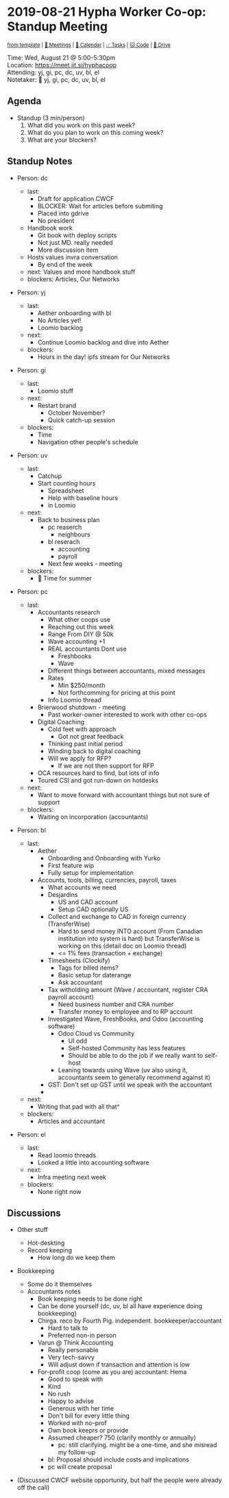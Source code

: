 # 2019-08-21 Hypha Worker Co-op: Standup Meeting

<sup>[from template][standup-template] | [:notebook: Meetings][meetings] | [:date: Calendar][calendar] | [:white_check_mark: Tasks][tasks] | [:cat: Code][gh] | [:open_file_folder: Drive][gdrive]</sup>

Time:      Wed, August 21 @ 5:00-5:30pm  
Location:  https://meet.jit.si/hyphacoop  
Attending: yj, gi, pc, dc, uv, bl, el  
Notetaker: :raising_hand: yj, gi, pc, dc, uv, bl, el  

## Agenda

- Standup (3 min/person)
  1. What did you work on this past week?
  2. What do you plan to work on this coming week?
  3. What are your blockers?

## Standup Notes

- Person: dc
	- last: 
        - Draft for application CWCF
        - BLOCKER: Wait for articles before submiting
        - Placed into gdrive
        - No president
    - Handbook work
        - Git book with deploy scripts
        - Not just MD. really needed
        - More discussion item
    - Hosts values invra conversation
        - By end of the week
	- next: Values and more handbook stuff
	- blockers: Articles, Our Networks

- Person: yj
	- last:
	    - Aether onboarding with bl
	    - No Articles yet!
	    - Loomio backlog
	- next:
	    - Continue Loomio backlog and dive into Aether
	- blockers:
	    - Hours in the day! ipfs stream for Our Networks

- Person: gi
    - last:
        - Loomio stuff
    - next:
        - Restart brand 
            - October November?
            - Quick catch-up session
    - blockers:
        - Time
        - Navigation other people's schedule

- Person: uv
    - last:
        - Catchup
        - Start counting hours 
            - Spreadsheet
            - Help with baseline hours
            - in Loomio
    - next:
        - Back to business plan
            - pc reaserch
                - neighbours
            - bl reserach
                - accounting
                - payroll
            - Next few weeks - meeting
    - blockers:
        - :palm_tree: Time for summer

- Person: pc
    - last:
        - Accountants research
            - What other coops use
            - Reaching out this week
            - Range From DIY @ 50k 
            - Wave accounting +1
            - REAL accountants Dont use
                - Freshbooks
                - Wave
            - Different things between accountants, mixed messages
            - Rates 
                - Min $250/month
                - Not forthcomming for pricing at this point
            - Info Loomio thread
        - Brierwood shutdown - meeting
            - Past worker-owner interested to work with other co-ops
        - Digital Coaching 
            - Cold feet with approach
                - Got not great feedback 
            - Thinking past initial period
            - Winding back to digital coaching
            - Will we apply for RFP?
                - If we are not then support for RFP
        - OCA resources hard to find, but lots of info
        - Toured CSI and got run-down on hotdesks
    - next:
        - Want to move forward with accountant things but not sure of support
    - blockers:
        - Waiting on incorporation (accountants)

- Person: bl
    - last:
        - Aether
            - Onboarding and Onboarding with Yurko
            - First feature wip
            - Fully setup for implementation
        - Accounts, tools, billing, currencies, payroll, taxes
            - What accounts we need
            - Desjardins
                - US and CAD account
                - Setup CAD optionally US
            - Collect and exchange to CAD in foreign currency (TransferWise)
                - Hard to send money INTO account (From Canadian institution into system is hard) but TransferWise is working on this (detail doc on Loomio thread)
                - <= 1% fees (transaction + exchange)
            - Timesheets (Clockify)
                - Tags for billed items?
                - Basic setup for daterange
                - Ask accountant
            - Tax witholding amount (Wave / accountant, register CRA payroll account)
                - Need business number and CRA number
                - Transfer money to employee and to RP account
            - Investigated Wave, FreshBooks, and Odoo (accounting software)
                - Odoo Cloud vs Community
                    - UI odd
                    - Self-hosted Community has less features
                    - Should be able to do the job if we really want to self-host
                - Leaning towards using Wave (uv also using it, accountants seem to generally recommend against it)
            - GST: Don't set up GST until we speak with the accountant
            - 
    - next:
        - Writing that pad with all that^
    - blockers:
        - Articles and accountant

- Person: el
    - last:
        - Read loomio threads
        - Looked a little into accounting software
    - next:
        - Infra meeting next week
    - blockers:
        - None right now

## Discussions

- Other stuff
     - Hot-deskting
     - Record keeping
         - How long do we keep them

- Bookkeeping
    - Some do it themselves
    - Accountants notes
        - Book keeping needs to be done right
        - Can be done yourself (dc, uv, bl all have experience doing bookkeeping)
        - Chirga. reco by Fourth Pig. independent. bookkeeper/accountant
            - Hard to talk to
            - Preferred non-in person
        - Varun @ Think Accounting
            - Really personable
            - Very tech-savvy
            - Will adjust down if transaction and attention is low
        - For-profit coop (come as you are) accountant: Hema
            - Good to speak with
            - Kind 
            - No rush
            - Happy to advise
            - Generous with her time
            - Don't bill for every little thing
            - Worked with no-prof
            - Own book keeprs or provide
            - Assumed cheaper? 750 (clarify monthly or annually)
                - pc: still clarifying. might be a one-time, and she misread my follow-up
            - bl: Proposal should include costs and implications
            - pc will create proposal

- (Discussed CWCF website opportunity, but half the people were already off the call)

<!-- Links -->
[standup-template]: https://link.hypha.coop/standup-template
[meetings]: https://link.hypha.coop/meetings
[calendar]: https://link.hypha.coop/calendar
[tasks]:    https://link.hypha.coop/tasks
[gh]:       https://link.hypha.coop/gh
[gdrive]:   https://link.hypha.coop/gdrive
